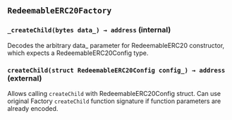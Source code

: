 ## `RedeemableERC20Factory`






### `_createChild(bytes data_) → address` (internal)

Decodes the arbitrary data_ parameter for RedeemableERC20 constructor,
which expects a RedeemableERC20Config type.





### `createChild(struct RedeemableERC20Config config_) → address` (external)

Allows calling `createChild` with RedeemableERC20Config struct.
Can use original Factory `createChild` function signature if function
parameters are already encoded.






